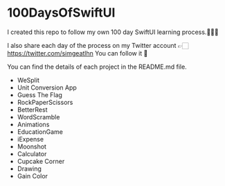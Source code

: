 # 100DaysOfSwiftUI
I created this repo to follow my own 100 day SwiftUI learning process.👩🏻‍💻

I also share each day of the process on my Twitter account 👉🏻 https://twitter.com/simgeatlhn You can follow it 🥳

You can find the details of each project in the README.md file.


-	WeSplit
-	Unit Conversion App 
-	Guess The Flag
-	RockPaperScissors
-	BetterRest
-	WordScramble
-	Animations
-	EducationGame
-	iExpense
-	Moonshot
-	Calculator
-	Cupcake Corner
-	Drawing
-	Gain Color

 
 

